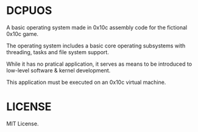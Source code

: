 DCPUOS
======
A basic operating system made in 0x10c assembly code for the fictional 0x10c game.

The operating system includes a basic core operating subsystems with threading, tasks and file system support.

While it has no pratical application, it serves as means to be introduced to low-level software & kernel development.

This application must be executed on an 0x10c virtual machine.

LICENSE
=======

MIT License.